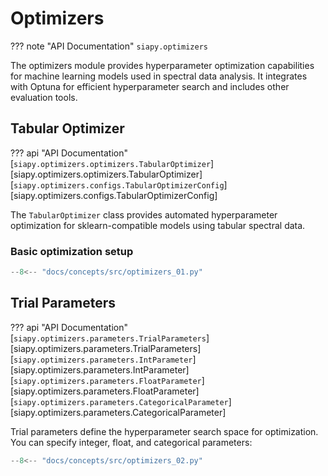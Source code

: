 # Optimizers

??? note "API Documentation"
    `siapy.optimizers`

The optimizers module provides hyperparameter optimization capabilities for machine learning models used in spectral data analysis. It integrates with Optuna for efficient hyperparameter search and includes other evaluation tools.

## Tabular Optimizer

??? api "API Documentation"
    [`siapy.optimizers.optimizers.TabularOptimizer`][siapy.optimizers.optimizers.TabularOptimizer]<br>
    [`siapy.optimizers.configs.TabularOptimizerConfig`][siapy.optimizers.configs.TabularOptimizerConfig]

The `TabularOptimizer` class provides automated hyperparameter optimization for sklearn-compatible models using tabular spectral data.

### Basic optimization setup

```python
--8<-- "docs/concepts/src/optimizers_01.py"
```

## Trial Parameters

??? api "API Documentation"
    [`siapy.optimizers.parameters.TrialParameters`][siapy.optimizers.parameters.TrialParameters]<br>
    [`siapy.optimizers.parameters.IntParameter`][siapy.optimizers.parameters.IntParameter]<br>
    [`siapy.optimizers.parameters.FloatParameter`][siapy.optimizers.parameters.FloatParameter]<br>
    [`siapy.optimizers.parameters.CategoricalParameter`][siapy.optimizers.parameters.CategoricalParameter]

Trial parameters define the hyperparameter search space for optimization. You can specify integer, float, and categorical parameters:

```python
--8<-- "docs/concepts/src/optimizers_02.py"
```

<!--
## Scorers

??? api "API Documentation"
    [`siapy.optimizers.Scorer`][siapy.optimizers.Scorer]

Scorers define how model performance is evaluated during optimization. The module provides two main scoring strategies:

### Cross-validation scorer

Use cross-validation for robust model evaluation:

```python
--8<-- "docs/concepts/src/optimizers_05.py"
```

### Hold-out scorer

Use hold-out validation for faster evaluation:

```python
--8<-- "docs/concepts/src/optimizers_06.py"
```

## Evaluation Functions

??? api "API Documentation"
    [`siapy.optimizers.cross_validation`][siapy.optimizers.cross_validation]
    [`siapy.optimizers.hold_out_validation`][siapy.optimizers.hold_out_validation]

The evaluation functions can be used independently for model assessment:

### Cross-validation

```python
--8<-- "docs/concepts/src/optimizers_07.py"
```

### Hold-out validation

```python
--8<-- "docs/concepts/src/optimizers_08.py"
```

## Metrics

??? api "API Documentation"
    [`siapy.optimizers.calculate_classification_metrics`][siapy.optimizers.calculate_classification_metrics]
    [`siapy.optimizers.calculate_regression_metrics`][siapy.optimizers.calculate_regression_metrics]
    [`siapy.optimizers.ClassificationMetrics`][siapy.optimizers.ClassificationMetrics]
    [`siapy.optimizers.RegressionMetrics`][siapy.optimizers.RegressionMetrics]

Calculate comprehensive metrics for model evaluation:

### Classification metrics

```python
--8<-- "docs/concepts/src/optimizers_09.py"
```

### Regression metrics

```python
--8<-- "docs/concepts/src/optimizers_10.py"
```

## Integration with siapy entities

The optimizers module integrates seamlessly with the siapy entity system:

```python
--8<-- "docs/concepts/src/optimizers_11.py"
``` -->
